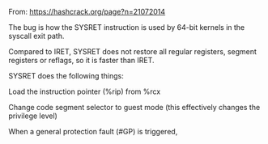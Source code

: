 From: https://hashcrack.org/page?n=21072014

The bug is how the SYSRET instruction is used by 64-bit kernels in the syscall exit path.

Compared to IRET, SYSRET does not restore all regular registers, segment registers or reflags, so it is faster than IRET.

SYSRET does the following things:

  Load the instruction pointer (%rip) from %rcx
  
  Change code segment selector to guest mode (this effectively changes the privilege level)
  
When a general protection fault (#GP) is triggered, 
